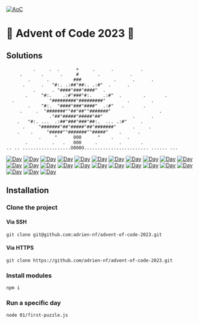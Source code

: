 [![AoC](https://badgen.net/badge/AoC/2023/blue)](https://adventofcode.com/2023)

# 🎄 Advent of Code 2023 🎄
## Solutions

```
          .     .  .      +     .      .          .
     .       .      .     #       .           .
        .      .         ###            .      .      .
      .      .   "#:. .:##"##:. .:#"  .      .
          .      . "####"###"####"  .
       .     "#:.    .:#"###"#:.    .:#"  .        .       .
  .             "#########"#########"        .        .
        .    "#:.  "####"###"####"  .:#"   .       .
     .     .  "#######""##"##""#######"                  .
                ."##"#####"#####"##"           .      .
    .   "#:. ...  .:##"###"###"##:.  ... .:#"     .
      .     "#######"##"#####"##"#######"      .     .
    .    .     "#####""#######""#####"    .      .
            .     "      000      "    .     .
       .         .   .   000     .        .       .
.. .. ..................O000O........................ ...... ...
```

[![Day](https://badgen.net/badge/01/%E2%98%85%E2%98%85/green)](01)
[![Day](https://badgen.net/badge/02/%E2%98%86%E2%98%86/green)](02)
[![Day](https://badgen.net/badge/03/%E2%98%86%E2%98%86/gray)](03)
[![Day](https://badgen.net/badge/04/%E2%98%86%E2%98%86/gray)](04)
[![Day](https://badgen.net/badge/05/%E2%98%86%E2%98%86/gray)](05)
[![Day](https://badgen.net/badge/06/%E2%98%86%E2%98%86/gray)](06)
[![Day](https://badgen.net/badge/07/%E2%98%86%E2%98%86/gray)](07)
[![Day](https://badgen.net/badge/08/%E2%98%86%E2%98%86/gray)](08)
[![Day](https://badgen.net/badge/09/%E2%98%86%E2%98%86/gray)](09)
[![Day](https://badgen.net/badge/10/%E2%98%86%E2%98%86/gray)](10)
[![Day](https://badgen.net/badge/11/%E2%98%86%E2%98%86/gray)](11)
[![Day](https://badgen.net/badge/12/%E2%98%86%E2%98%86/gray)](12)
[![Day](https://badgen.net/badge/13/%E2%98%86%E2%98%86/gray)](13)
[![Day](https://badgen.net/badge/14/%E2%98%86%E2%98%86/gray)](14)
[![Day](https://badgen.net/badge/15/%E2%98%86%E2%98%86/gray)](15)
[![Day](https://badgen.net/badge/16/%E2%98%86%E2%98%86/gray)](16)
[![Day](https://badgen.net/badge/17/%E2%98%86%E2%98%86/gray)](17)
[![Day](https://badgen.net/badge/18/%E2%98%86%E2%98%86/gray)](18)
[![Day](https://badgen.net/badge/19/%E2%98%86%E2%98%86/gray)](19)
[![Day](https://badgen.net/badge/20/%E2%98%86%E2%98%86/gray)](20)
[![Day](https://badgen.net/badge/21/%E2%98%86%E2%98%86/gray)](21)
[![Day](https://badgen.net/badge/22/%E2%98%86%E2%98%86/gray)](22)
[![Day](https://badgen.net/badge/23/%E2%98%86%E2%98%86/gray)](23)
[![Day](https://badgen.net/badge/24/%E2%98%86%E2%98%86/gray)](24)
[![Day](https://badgen.net/badge/25/%E2%98%86%E2%98%86/gray)](25)

## Installation

### Clone the project
#### Via SSH
```
git clone git@github.com:adrien-nf/advent-of-code-2023.git
```
#### Via HTTPS
```
git clone https://github.com/adrien-nf/advent-of-code-2023.git
```

### Install modules
```
npm i
```

### Run a specific day
```
node 01/first-puzzle.js
```
